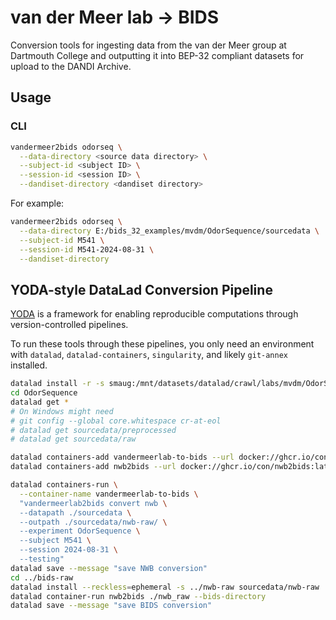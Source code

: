 # van der Meer lab → BIDS

Conversion tools for ingesting data from the van der Meer group at Dartmouth College and outputting it into BEP-32 compliant datasets for upload to the DANDI Archive.



## Usage

### CLI

```bash
vandermeer2bids odorseq \
  --data-directory <source data directory> \
  --subject-id <subject ID> \
  --session-id <session ID> \
  --dandiset-directory <dandiset directory>
```

For example:

```bash
vandermeer2bids odorseq \
  --data-directory E:/bids_32_examples/mvdm/OdorSequence/sourcedata \
  --subject-id M541 \
  --session-id M541-2024-08-31 \
  --dandiset-directory
```


## YODA-style DataLad Conversion Pipeline

[YODA](https://handbook.datalad.org/en/latest/basics/101-127-yoda.html) is a framework for enabling reproducible computations through version-controlled pipelines.

To run these tools through these pipelines, you only need an environment with `datalad`, `datalad-containers`, `singularity`, and likely `git-annex` installed.

```bash
datalad install -r -s smaug:/mnt/datasets/datalad/crawl/labs/mvdm/OdorSequence
cd OdorSequence
datalad get *
# On Windows might need
# git config --global core.whitespace cr-at-eol
# datalad get sourcedata/preprocessed
# datalad get sourcedata/raw

datalad containers-add vandermeerlab-to-bids --url docker://ghcr.io/con/vandermeerlab-to-bids:dev
datalad containers-add nwb2bids --url docker://ghcr.io/con/nwb2bids:latest

datalad containers-run \
  --container-name vandermeerlab-to-bids \
  "vandermeerlab2bids convert nwb \
  --datapath ./sourcedata \
  --outpath ./sourcedata/nwb-raw/ \
  --experiment OdorSequence \
  --subject M541 \
  --session 2024-08-31 \
  --testing"
datalad save --message "save NWB conversion"
cd ../bids-raw
datalad install --reckless=ephemeral -s ../nwb-raw sourcedata/nwb-raw
datalad container-run nwb2bids ./nwb_raw --bids-directory
datalad save --message "save BIDS conversion"
```
